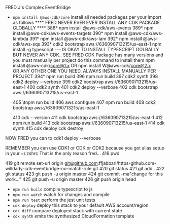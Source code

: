 
FRED J's Complex EventBridge

- `npm install @aws-cdk/core` install all needed packages per your import as follows
**** FRED NEVER EVER EVER INSTALL ANY CDK PACKAGE GLOBALLY ****
388* npm install @aws-cdk/aws-events
  389* npm install @aws-cdk/aws-events-targets
  390* npm install @aws-cdk/aws-lambda
  391* npm install @aws-cdk/aws-iam
  392* npm install @aws-cdk/aws-sqs
  393* cdk2 bootstrap aws://636090713215/us-east-1
  npm install -g typescript   --- IS OKAY TO INSTALL TYPESCRIPT GOLBALLY BUT NEVER ANY CDK..
  SEE FRED CDK Package has many versions and you must manually per project do this command to install them 
  npm install @aws-cdk/core@1.x       OR
  npm install W@aws-cdk/core@2.x       
  OR ANY OTHER ONE YOU NEED.  ALWAYS INSTALL MANUALLY PER PROJECT
  394* npm run build
  396  npm run build
  397  cdk2 synth
  398  cdk2 deploy --verbose
  399  cdk2 bootstrap aws://636090713215/us-east-1
  400  cdk2 synth
  401  cdk2 deploy --verbose
  402  cdk bootstrap aws://636090713215/us-east-1
 
  405  \tnpm run build
  406  aws configure
  407  npm run build
  408  cdk2 bootstrap aws://636090713215/us-east-1

  410  cdk --version
  411  cdk bootstrap aws://636090713215/us-east-1
  412  npm run build
  413  cdk bootstrap aws://636090713215/us-east-1
  414  cdk synth
  415  cdk deploy
cdk destroy

NOW FRED you can to cdk1 deploy --verbose

REMEMBER you can use CDK1 or CDK or CDK2 because you got alias setup in your ~/.zshrc         That is the only reason fred...
  416  pwd

  419  git remote set-url origin git@github.com:ffjabbari/https-github.com-willdady-cdk-eventbridge-no-match-rule.git
  420  git status
  421  git add .
  422  git status
  423  git push -u origin master
  424  git commit -ma"change for this work..."
  425  git push -u origin master
  426  git push origin head


- `npm run build` compile typescript to js
- `npm run watch` watch for changes and compile
- `npm run test` perform the jest unit tests
- `cdk deploy` deploy this stack to your default AWS account/region
- `cdk diff` compare deployed stack with current state
- `cdk synth` emits the synthesized CloudFormation template
